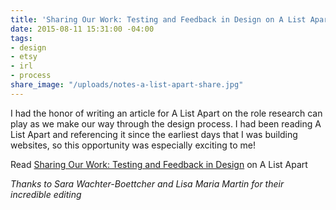 ```yaml
---
title: 'Sharing Our Work: Testing and Feedback in Design on A List Apart'
date: 2015-08-11 15:31:00 -04:00
tags:
- design
- etsy
- irl
- process
share_image: "/uploads/notes-a-list-apart-share.jpg"
---
```


I had the honor of writing an article for A List Apart on the role research can play as we make our way through the design process. I had been reading A List Apart and referencing it since the earliest days that I was building websites, so this opportunity was especially exciting to me!

Read [Sharing Our Work: Testing and Feedback in Design](http://alistapart.com/article/sharing-our-work-testing-feedback-in-design) on A List Apart

*Thanks to Sara Wachter-Boettcher and Lisa Maria Martin for their incredible editing*
